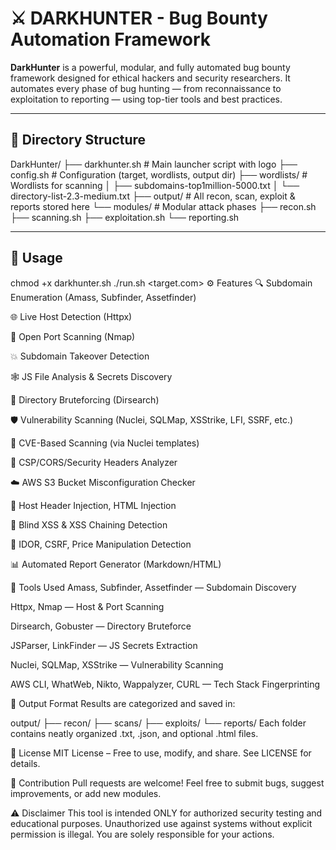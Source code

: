 # ⚔️ DARKHUNTER - Bug Bounty Automation Framework

**DarkHunter** is a powerful, modular, and fully automated bug bounty framework designed for ethical hackers and security researchers. It automates every phase of bug hunting — from reconnaissance to exploitation to reporting — using top-tier tools and best practices.

---

## 📁 Directory Structure

DarkHunter/
├── darkhunter.sh # Main launcher script with logo
├── config.sh # Configuration (target, wordlists, output dir)
├── wordlists/ # Wordlists for scanning
│ ├── subdomains-top1million-5000.txt
│ └── directory-list-2.3-medium.txt
├── output/ # All recon, scan, exploit & reports stored here
└── modules/ # Modular attack phases
├── recon.sh
├── scanning.sh
├── exploitation.sh
└── reporting.sh

---

## 🚀 Usage


chmod +x darkhunter.sh
./run.sh <target.com>
⚙️ Features
🔍 Subdomain Enumeration (Amass, Subfinder, Assetfinder)

🌐 Live Host Detection (Httpx)

🚪 Open Port Scanning (Nmap)

💥 Subdomain Takeover Detection

🕸️ JS File Analysis & Secrets Discovery

📁 Directory Bruteforcing (Dirsearch)

🛡️ Vulnerability Scanning (Nuclei, SQLMap, XSStrike, LFI, SSRF, etc.)

🧠 CVE-Based Scanning (via Nuclei templates)

🧾 CSP/CORS/Security Headers Analyzer

☁️ AWS S3 Bucket Misconfiguration Checker

🧪 Host Header Injection, HTML Injection

💉 Blind XSS & XSS Chaining Detection

🧷 IDOR, CSRF, Price Manipulation Detection

📊 Automated Report Generator (Markdown/HTML)

🧰 Tools Used
Amass, Subfinder, Assetfinder — Subdomain Discovery

Httpx, Nmap — Host & Port Scanning

Dirsearch, Gobuster — Directory Bruteforce

JSParser, LinkFinder — JS Secrets Extraction

Nuclei, SQLMap, XSStrike — Vulnerability Scanning

AWS CLI, WhatWeb, Nikto, Wappalyzer, CURL — Tech Stack Fingerprinting

📁 Output Format
Results are categorized and saved in:

output/
├── recon/
├── scans/
├── exploits/
└── reports/
Each folder contains neatly organized .txt, .json, and optional .html files.

🧾 License
MIT License – Free to use, modify, and share.
See LICENSE for details.

🙌 Contribution
Pull requests are welcome!
Feel free to submit bugs, suggest improvements, or add new modules.

⚠️ Disclaimer
This tool is intended ONLY for authorized security testing and educational purposes.
Unauthorized use against systems without explicit permission is illegal.
You are solely responsible for your actions.



